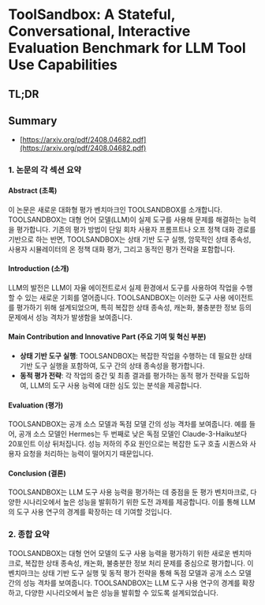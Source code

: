 # ToolSandbox: A Stateful, Conversational, Interactive Evaluation Benchmark for LLM Tool Use Capabilities
## TL;DR
## Summary
- [https://arxiv.org/pdf/2408.04682.pdf](https://arxiv.org/pdf/2408.04682.pdf)

### 1. 논문의 각 섹션 요약

#### Abstract (초록)
이 논문은 새로운 대화형 평가 벤치마크인 TOOLSANDBOX를 소개합니다. TOOLSANDBOX는 대형 언어 모델(LLM)이 실제 도구를 사용해 문제를 해결하는 능력을 평가합니다. 기존의 평가 방법이 단일 회차 사용자 프롬프트나 오프 정책 대화 경로를 기반으로 하는 반면, TOOLSANDBOX는 상태 기반 도구 실행, 암묵적인 상태 종속성, 사용자 시뮬레이터의 온 정책 대화 평가, 그리고 동적인 평가 전략을 포함합니다.

#### Introduction (소개)
LLM의 발전은 LLM이 자율 에이전트로서 실제 환경에서 도구를 사용하여 작업을 수행할 수 있는 새로운 기회를 열어줍니다. TOOLSANDBOX는 이러한 도구 사용 에이전트를 평가하기 위해 설계되었으며, 특히 복잡한 상태 종속성, 캐논화, 불충분한 정보 등의 문제에서 성능 격차가 발생함을 보여줍니다.

#### Main Contribution and Innovative Part (주요 기여 및 혁신 부분)
- **상태 기반 도구 실행**: TOOLSANDBOX는 복잡한 작업을 수행하는 데 필요한 상태 기반 도구 실행을 포함하여, 도구 간의 상태 종속성을 평가합니다.
- **동적 평가 전략**: 각 작업의 중간 및 최종 결과를 평가하는 동적 평가 전략을 도입하여, LLM의 도구 사용 능력에 대한 심도 있는 분석을 제공합니다.

#### Evaluation (평가)
TOOLSANDBOX는 공개 소스 모델과 독점 모델 간의 성능 격차를 보여줍니다. 예를 들어, 공개 소스 모델인 Hermes는 두 번째로 낮은 독점 모델인 Claude-3-Haiku보다 20포인트 이상 뒤처집니다. 성능 저하의 주요 원인으로는 복잡한 도구 호출 시퀀스와 사용자 요청을 처리하는 능력이 떨어지기 때문입니다.

#### Conclusion (결론)
TOOLSANDBOX는 LLM 도구 사용 능력을 평가하는 데 중점을 둔 평가 벤치마크로, 다양한 시나리오에서 높은 성능을 발휘하기 위한 도전 과제를 제공합니다. 이를 통해 LLM의 도구 사용 연구의 경계를 확장하는 데 기여할 것입니다.

### 2. 종합 요약

TOOLSANDBOX는 대형 언어 모델의 도구 사용 능력을 평가하기 위한 새로운 벤치마크로, 복잡한 상태 종속성, 캐논화, 불충분한 정보 처리 문제를 중심으로 평가합니다. 이 벤치마크는 상태 기반 도구 실행 및 동적 평가 전략을 통해 독점 모델과 공개 소스 모델 간의 성능 격차를 보여줍니다. TOOLSANDBOX는 LLM 도구 사용 연구의 경계를 확장하고, 다양한 시나리오에서 높은 성능을 발휘할 수 있도록 설계되었습니다.